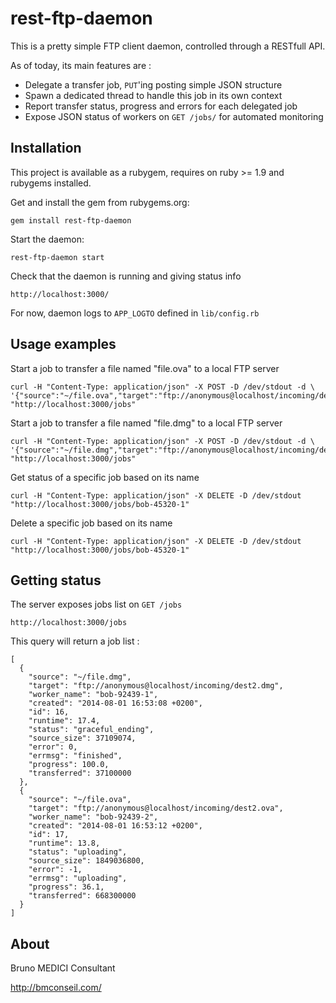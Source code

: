 rest-ftp-daemon
====================================================================================

This is a pretty simple FTP client daemon, controlled through a RESTfull API.

As of today, its main features are :

* Delegate a transfer job, ```PUT```'ing posting simple JSON structure
* Spawn a dedicated thread to handle this job in its own context
* Report transfer status, progress and errors for each delegated job
* Expose JSON status of workers on ```GET /jobs/``` for automated monitoring


Installation
------------------------------------------------------------------------------------

This project is available as a rubygem, requires on ruby >= 1.9 and rubygems installed.

Get and install the gem from rubygems.org:

```
gem install rest-ftp-daemon
```

Start the daemon:

```
rest-ftp-daemon start
```

Check that the daemon is running and giving status info

```
http://localhost:3000/
```

For now, daemon logs to ```APP_LOGTO``` defined in ```lib/config.rb```


Usage examples
------------------------------------------------------------------------------------

Start a job to transfer a file named "file.ova" to a local FTP server

```
curl -H "Content-Type: application/json" -X POST -D /dev/stdout -d \
'{"source":"~/file.ova","target":"ftp://anonymous@localhost/incoming/dest2.ova"}' "http://localhost:3000/jobs"
```

Start a job to transfer a file named "file.dmg" to a local FTP server

```
curl -H "Content-Type: application/json" -X POST -D /dev/stdout -d \
'{"source":"~/file.dmg","target":"ftp://anonymous@localhost/incoming/dest4.dmg"}' "http://localhost:3000/jobs"
```

Get status of a specific job based on its name

```
curl -H "Content-Type: application/json" -X DELETE -D /dev/stdout "http://localhost:3000/jobs/bob-45320-1"
```

Delete a specific job based on its name

```
curl -H "Content-Type: application/json" -X DELETE -D /dev/stdout "http://localhost:3000/jobs/bob-45320-1"
```


Getting status
------------------------------------------------------------------------------------

The server exposes jobs list on ``` GET /jobs ```

```
http://localhost:3000/jobs
```

This query will return a job list :

```
[
  {
    "source": "~/file.dmg",
    "target": "ftp://anonymous@localhost/incoming/dest2.dmg",
    "worker_name": "bob-92439-1",
    "created": "2014-08-01 16:53:08 +0200",
    "id": 16,
    "runtime": 17.4,
    "status": "graceful_ending",
    "source_size": 37109074,
    "error": 0,
    "errmsg": "finished",
    "progress": 100.0,
    "transferred": 37100000
  },
  {
    "source": "~/file.ova",
    "target": "ftp://anonymous@localhost/incoming/dest2.ova",
    "worker_name": "bob-92439-2",
    "created": "2014-08-01 16:53:12 +0200",
    "id": 17,
    "runtime": 13.8,
    "status": "uploading",
    "source_size": 1849036800,
    "error": -1,
    "errmsg": "uploading",
    "progress": 36.1,
    "transferred": 668300000
  }
]
```


About
------------------------------------------------------------------------------------

Bruno MEDICI Consultant

http://bmconseil.com/
